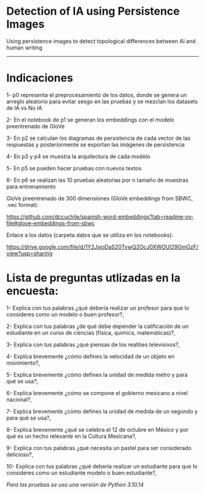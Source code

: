 # Detection of IA using Persistence Images

Using persistence images to detect topological differences between AI and human writing

---

# Indicaciones

1- p0 representa el preprocesamiento de los datos, donde se genera un arreglo aleatorio para evitar sesgo en las pruebas y se 
mezclan los datasets de IA vs No IA

2- En el notebook de p1 se generan los embeddings con el modelo preentrenado de GloVe


3- En p2 se calculan los diagramas de persistencia de cada vector de las respuestas y posteriormente se exportan las imágenes de persistencia

4- En p3 y p4 se muestra la arquitectura de cada modelo

5- En p5 se pueden hacer pruebas con nuevos textos

6- En p6 se realizan las 10 pruebas aleatorias por n tamaño de muestras para entrenamiento




GloVe preentrenado de 300 dimensiones (GloVe embeddings from SBWC, .vec format):


https://github.com/dccuchile/spanish-word-embeddings?tab=readme-ov-file#glove-embeddings-from-sbwc

Enlace a los datos (carpeta datos que se utiliza en los notebooks):


https://drive.google.com/file/d/1Y2JsjoDaS20TywQ2OcJ0XWOUI29GmGzF/view?usp=sharing


# Lista de preguntas utlizadas en la encuesta:

1- Explica con tus palabras  ¿qué debería realizar un profesor para que lo consideres como un modelo o buen profesor?,

2- Explica con tus palabras  ¿de qué debe depender la calificación de un estudiante en un curso de ciencias (física,  química,  matemáticas)?,

3- Explica con tus palabras  ¿qué piensas de los realities televisivos?,

4- Explica  brevemente  ¿cómo defines la velocidad de un objeto en movimiento?,

5- Explica  brevemente  ¿cómo defines la unidad de medida metro y para qué se usa?,

6- Explica  brevemente  ¿cómo se compone el gobierno mexicano a nivel nacional?,

7- Explica  brevemente  ¿cómo defines la unidad de medida de un segundo y para qué se usa?,

8- Explica  brevemente ¿qué se celebra el 12 de octubre en México y por qué es un hecho relevante en la Cultura Mexicana?,

9- Explica con tus palabras  ¿qué necesita un pastel para ser considerado delicioso?,

10- Explica con tus palabras  ¿qué debería realizar un estudiante para que lo consideres como un estudiante modelo o buen estudiante?,

*Para las pruebas se uso una versión de Python 3.10.14*
